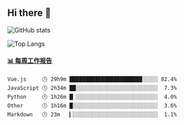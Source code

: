 ## Hi there 👋

![GitHub stats](https://github-readme-stats.orilight.top/api?username=orilights)

![Top Langs](https://github-readme-stats.orilight.top/api/top-langs/?username=orilights&layout=compact)

<!-- waka-box start -->
#### <a href="https://gist.github.com/92c8d5b388768c10efcba86e82b7c4fb" target="_blank">📊 每周工作报告</a>
```text
Vue.js     🕓 29h9m ███████████████████████░░░░░ 82.4%
JavaScript 🕓 2h34m ██░░░░░░░░░░░░░░░░░░░░░░░░░░  7.3%
Python     🕓 1h26m █▏░░░░░░░░░░░░░░░░░░░░░░░░░░  4.0%
Other      🕓 1h16m █░░░░░░░░░░░░░░░░░░░░░░░░░░░  3.6%
Markdown   🕓 23m   ▎░░░░░░░░░░░░░░░░░░░░░░░░░░░  1.1%
```
<!-- Powered by https://github.com/journey-ad/waka-box-go . -->
<!-- waka-box end -->
